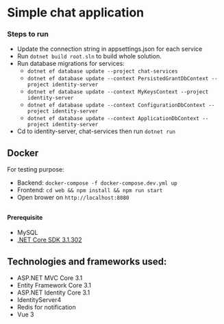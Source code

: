 # Simple chat application

### Steps to run

- Update the connection string in appsettings.json for each service
- Run `dotnet build root.sln` to build whole solution.
- Run database migrations for services:
  - `dotnet ef database update --project chat-services`
  - `dotnet ef database update --context PersistedGrantDbContext --project identity-server`
  - `dotnet ef database update --context MyKeysContext --project identity-server`
  - `dotnet ef database update --context ConfigurationDbContext --project identity-server`
  - `dotnet ef database update --context ApplicationDbContext --project identity-server`
- Cd to identity-server, chat-services then run `dotnet run`

## Docker

For testing purpose:
- Backend: `docker-compose -f docker-compose.dev.yml up`
- Frontend: `cd web && npm install && npm run start`
- Open brower on `http://localhost:8080`
##

#### Prerequisite

- MySQL
- [.NET Core SDK 3.1.302](https://www.microsoft.com/net/download/all)

## Technologies and frameworks used:

- ASP.NET MVC Core 3.1
- Entity Framework Core 3.1
- ASP.NET Identity Core 3.1
- IdentityServer4
- Redis for notification
- Vue 3
